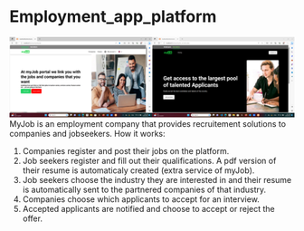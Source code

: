 # Employment_app_platform

<div style="width: 100%; display:inline-flex">
  <img style="width: 50%;" src="applicants.png">
  <img style="width: 50%;" src="recruiters.png">
</div>
MyJob is an employment company that provides recruitement solutions to companies and jobseekers.
How it works:

1. Companies register and post their jobs on the platform.
2. Job seekers register and fill out their qualifications. A pdf version of their resume is automaticaly created (extra service of myJob).
3. Job seekers choose the industry they are interested in and their resume is automatically sent to the partnered companies of that industry.
4. Companies choose which applicants to accept for an interview.
5. Accepted applicants are notified and choose to accept or reject the offer.

